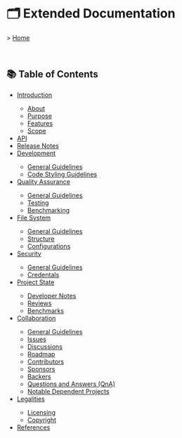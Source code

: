 
<h1>🗂️ Extended Documentation</h1>

<p>> <a href="../README.md">Home</a></p>

</br>



<h2>📚 Table of Contents</h2>
<ul>
  <li><a href="./introduction.md">Introduction</a></li>
  <ul>
    <li><a href="./introduction.md">About</a></li>
    <li><a href="./introduction.md">Purpose</a></li>
    <li><a href="./introduction.md">Features</a></li>
    <li><a href="./introduction.md">Scope</a></li>
  </ul>
  <li><a href="./api.md">API</a></li>
  <li><a href="./release-notes.md">Release Notes</a></li>
  <li><a href="./development.md">Development</a></li>
  <ul>
    <li><a href="./development.md">General Guidelines</a></li>     
    <li><a href="./development.md">Code Styling Guidelines</a></li>   
  </ul>
  <li><a href="./quality-assurance.md">Quality Assurance</a></li>
  <ul>
    <li><a href="./quality-assurance.md">General Guidelines</a></li>
    <li><a href="./quality-assurance.md">Testing</a></li>
    <li><a href="./quality-assurance.md">Benchmarking</a></li>
  </ul>
  <li><a href="./file-system.md">File System</a></li>
  <ul>
    <li><a href="./file-system.md">General Guidelines</a></li>
    <li><a href="./file-system.md">Structure</a></li>
    <li><a href="./file-system.md">Configurations</a></li>
  </ul>
  <li><a href="./security.md">Security</a></li>
  <ul>
    <li><a href="./security.md">General Guidelines</a></li>
    <li><a href="./security.md">Credentals</a></li>
  </ul>    
  <li><a href="./project-state.md">Project State</a></li>
  <ul>
    <li><a href="./project-state.md">Developer Notes</a></li>
    <li><a href="./project-state.md">Reviews</a></li>
    <li><a href="./project-state.md">Benchmarks</a></li>  
  </ul>
  <li><a href="./collaboration.md">Collaboration</a></li>
  <ul>
    <li><a href="./collaboration.md">General Guidelines</a></li>
    <li><a href="./collaboration.md">Issues</a></li>
    <li><a href="./collaboration.md">Discussions</a></li>
    <li><a href="./collaboration.md">Roadmap</a></li>
    <li><a href="./collaboration.md">Contributors</a></li>
    <li><a href="./collaboration.md">Sponsors</a></li>
    <li><a href="./collaboration.md">Backers</a></li>
    <li><a href="./collaboration.md">Questions and Answers (QnA)</a></li>
    <li><a href="./collaboration.md">Notable Dependent Projects</a></li>                
  </ul>
  <li><a href="./legalities.md">Legalities</a></li>
  <ul>
    <li><a href="./legalities.md">Licensing</a></li>
    <li><a href="./legalities.md">Copyright</a></li>  
  </ul>    
  <li><a href="./references.md">References</a></li>
</ul>



<!--
    <ul>
    </ul>
<h2 id="community">
  👥 Community
</h2>
<h3 id="community-contributors">
  🙋 Contributors
</h3>
<p>
  [Describe content]
</p>

[![Contributors](https://contrib.rocks/image?repo=your-org/your-repo)](https://github.com/your-org/your-repo/graphs/contributors)

<h3 id="community-sponsors">
  💸 Sponsors
</h3>
<p>
  [Describe content]
</p>

[![Contributors](https://contrib.rocks/image?repo=your-org/your-repo)](https://github.com/your-org/your-repo/graphs/contributors)

<h3 id="community-backers">
  💖 Backers
</h3>
<p>
  [Describe content]
</p>

[![Contributors](https://contrib.rocks/image?repo=your-org/your-repo)](https://github.com/your-org/your-repo/graphs/contributors)

<h3 id="community-notable-dependent-projects">
  🚀 Notable Dependent Projects
</h3>
<ul>
  <li>
    <h4>[Feature name]</h4>
    <ul>
      <li><p>[Feature overview description]</p></li>
    </ul>
  </li>
</ul>
</br>



<h2 id="legalities">
  ⚖️ Legalities
</h2>
<h3 id="legalities-licensing">
  📑 Licensing
</h3>
<p>
  [Describe content]
</p>
<h3 id="legalities-copyright">
  🧾 Copyright
</h3>
<p>
  [Describe content]
</p>
</br>

-->